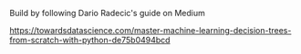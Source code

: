 Build by following Dario Radecic's guide on Medium 

https://towardsdatascience.com/master-machine-learning-decision-trees-from-scratch-with-python-de75b0494bcd